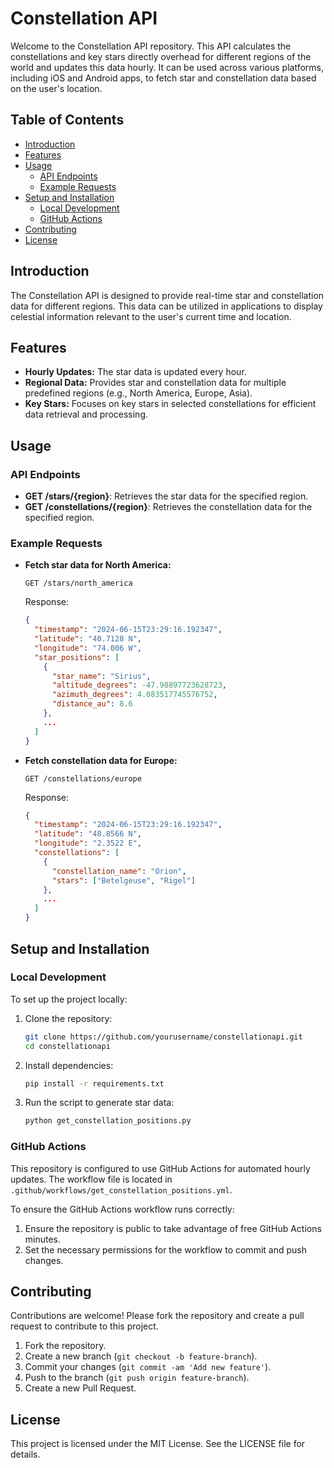 

# Constellation API

Welcome to the Constellation API repository. This API calculates the constellations and key stars directly overhead for different regions of the world and updates this data hourly. It can be used across various platforms, including iOS and Android apps, to fetch star and constellation data based on the user's location.

## Table of Contents
- [Introduction](#introduction)
- [Features](#features)
- [Usage](#usage)
  - [API Endpoints](#api-endpoints)
  - [Example Requests](#example-requests)
- [Setup and Installation](#setup-and-installation)
  - [Local Development](#local-development)
  - [GitHub Actions](#github-actions)
- [Contributing](#contributing)
- [License](#license)

## Introduction
The Constellation API is designed to provide real-time star and constellation data for different regions. This data can be utilized in applications to display celestial information relevant to the user's current time and location.

## Features
- **Hourly Updates:** The star data is updated every hour.
- **Regional Data:** Provides star and constellation data for multiple predefined regions (e.g., North America, Europe, Asia).
- **Key Stars:** Focuses on key stars in selected constellations for efficient data retrieval and processing.

## Usage
### API Endpoints
- **GET /stars/{region}**: Retrieves the star data for the specified region.
- **GET /constellations/{region}**: Retrieves the constellation data for the specified region.

### Example Requests
- **Fetch star data for North America:**
  ```
  GET /stars/north_america
  ```
  Response:
  ```json
  {
    "timestamp": "2024-06-15T23:29:16.192347",
    "latitude": "40.7128 N",
    "longitude": "74.006 W",
    "star_positions": [
      {
        "star_name": "Sirius",
        "altitude_degrees": -47.98897723628723,
        "azimuth_degrees": 4.083517745576752,
        "distance_au": 8.6
      },
      ...
    ]
  }
  ```

- **Fetch constellation data for Europe:**
  ```
  GET /constellations/europe
  ```
  Response:
  ```json
  {
    "timestamp": "2024-06-15T23:29:16.192347",
    "latitude": "48.8566 N",
    "longitude": "2.3522 E",
    "constellations": [
      {
        "constellation_name": "Orion",
        "stars": ["Betelgeuse", "Rigel"]
      },
      ...
    ]
  }
  ```

## Setup and Installation
### Local Development
To set up the project locally:

1. Clone the repository:
   ```bash
   git clone https://github.com/yourusername/constellationapi.git
   cd constellationapi
   ```

2. Install dependencies:
   ```bash
   pip install -r requirements.txt
   ```

3. Run the script to generate star data:
   ```bash
   python get_constellation_positions.py
   ```

### GitHub Actions
This repository is configured to use GitHub Actions for automated hourly updates. The workflow file is located in `.github/workflows/get_constellation_positions.yml`.

To ensure the GitHub Actions workflow runs correctly:
1. Ensure the repository is public to take advantage of free GitHub Actions minutes.
2. Set the necessary permissions for the workflow to commit and push changes.

## Contributing
Contributions are welcome! Please fork the repository and create a pull request to contribute to this project.

1. Fork the repository.
2. Create a new branch (`git checkout -b feature-branch`).
3. Commit your changes (`git commit -am 'Add new feature'`).
4. Push to the branch (`git push origin feature-branch`).
5. Create a new Pull Request.

## License
This project is licensed under the MIT License. See the LICENSE file for details.
